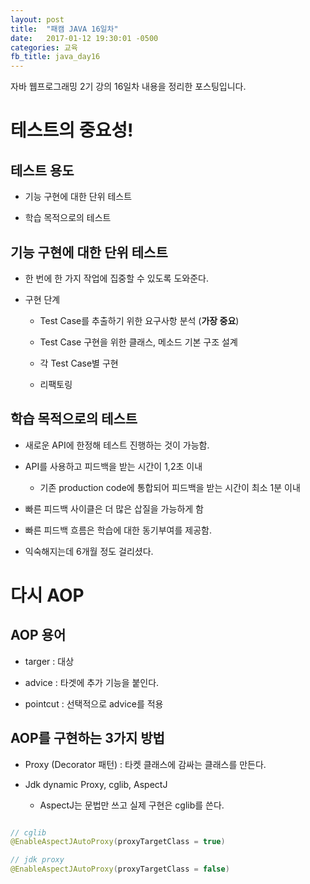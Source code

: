 ```yaml
---
layout: post
title:  "패캠 JAVA 16일차"
date:   2017-01-12 19:30:01 -0500
categories: 교육
fb_title: java_day16
---
```


자바 웹프로그래밍 2기 강의 16일차 내용을 정리한 포스팅입니다.

# 테스트의 중요성!

## 테스트 용도

* 기능 구현에 대한 단위 테스트

* 학습 목적으로의 테스트

## 기능 구현에 대한 단위 테스트

* 한 번에 한 가지 작업에 집중할 수 있도록 도와준다.

* 구현 단계

  * Test Case를 추출하기 위한 요구사항 분석 (**가장 중요**)

  * Test Case 구현을 위한 클래스, 메소드 기본 구조 설계

  * 각 Test Case별 구현

  * 리팩토링

## 학습 목적으로의 테스트

* 새로운 API에 한정해 테스트 진행하는 것이 가능함.

* API를 사용하고 피드백을 받는 시간이 1,2초 이내

  * 기존 production code에 통합되어 피드백을 받는 시간이 최소 1분 이내

* 빠른 피드백 사이클은 더 많은 삽질을 가능하게 함

* 빠른 피드백 흐름은 학습에 대한 동기부여를 제공함.

* 익숙해지는데 6개월 정도 걸리셨다.


# 다시 AOP

## AOP 용어

* targer : 대상

* advice : 타겟에 추가 기능을 붙인다.

* pointcut : 선택적으로 advice를 적용

## AOP를 구현하는 3가지 방법

* Proxy (Decorator 패턴) : 타켓 클래스에 감싸는 클래스를 만든다.

* Jdk dynamic Proxy, cglib, AspectJ

  * AspectJ는 문법만 쓰고 실제 구현은 cglib를 쓴다.

``` java

// cglib
@EnableAspectJAutoProxy(proxyTargetClass = true)

// jdk proxy
@EnableAspectJAutoProxy(proxyTargetClass = false)

```
